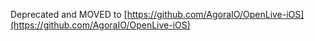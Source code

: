 Deprecated and MOVED to [https://github.com/AgoraIO/OpenLive-iOS](https://github.com/AgoraIO/OpenLive-iOS)

